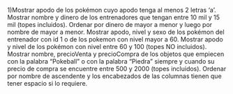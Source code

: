 1)Mostrar apodo de los pokémon cuyo apodo tenga al menos 2 letras ‘a’.
Mostrar nombre y dinero de los entrenadores que tengan entre 10 mil y 15 mil (topes incluidos). Ordenar por dinero de mayor a menor y luego por nombre de mayor a menor.
Mostrar apodo, nivel y sexo de los pokémon del entrenador con id 1 o de los pokemon con nivel mayor a 60.
Mostrar apodo y nivel de los pokémon con nivel entre 60 y 100 (topes NO incluidos).
Mostrar nombre, precioVenta y precioCompra de los objetos que empiecen con la palabra “Pokeball” o con la palabra “Piedra” siempre y cuando su precio de compra se encuentre entre 500 y 2000 (topes incluidos). Ordenar por nombre de ascendente y los encabezados de las columnas tienen que tener espacio si lo requiere.
